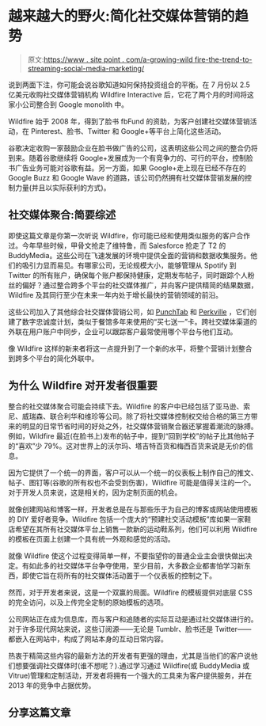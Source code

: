 # 越来越大的野火:简化社交媒体营销的趋势

> 原文:[https://www . site point . com/a-growing-wild fire-the-trend-to-streaming-social-media-marketing/](https://www.sitepoint.com/a-growing-wildfire-the-trend-toward-streamlining-social-media-marketing/)

说到两面下注，你可能会说谷歌知道如何保持投资组合的平衡。在 7 月份以 2.5 亿美元收购社交媒体营销机构 Wildfire Interactive 后，它花了两个月的时间将这家小公司整合到 Google monolith 中。

Wildfire 始于 2008 年，得到了脸书 fbFund 的资助，为客户创建社交媒体营销活动，在 Pinterest、脸书、Twitter 和 Google+等平台上简化这些活动。

谷歌决定收购一家鼓励企业在脸书做广告的公司，这表明这些公司之间的整合仍将到来。随着谷歌继续将 Google+发展成为一个有竞争力的、可行的平台，控制脸书广告业务可能对谷歌有益。另一方面，如果 Google+走上现在已经不存在的 Google Buzz 和 Google Wave 的道路，该公司仍然拥有社交媒体营销发展的控制力量(并且以实际获利的方式)。

## 社交媒体聚合:简要综述

即使这篇文章是你第一次听说 Wildfire，你可能已经和使用类似服务的客户合作过。今年早些时候，甲骨文抢走了维特鲁，而 Salesforce 抢走了 T2 的 BuddyMedia。这些公司在飞速发展的环境中提供全面的营销和数据收集服务。他们的吸引力显而易见。有哪家公司，无论规模大小，能够管理从 Spotify 到 Twitter 的所有账户，确保每个账户都保持健康，定期发布帖子，同时跟踪个人粉丝的偏好？通过整合跨多个平台的社交媒体推广，并向客户提供精简的结果数据，Wildfire 及其同行至少在未来一年内处于增长最快的营销领域的前沿。

这些公司加入了其他综合社交媒体营销公司，如 [PunchTab](https://web.archive.org/web/20121014153912/http://www.punchtab.com:80/ "PunchTab") 和 [Perkville](https://www.perkville.com/ "Perkville") ，它们创建了数字忠诚度计划，类似于餐馆多年来使用的“买七送一”卡。跨社交媒体渠道的外联在用户账户中同步，企业可以跟踪客户最常使用哪个平台与他们互动。

像 Wildfire 这样的新来者将这一点提升到了一个新的水平，将整个营销计划整合到跨多个平台的简化外联中。

## 为什么 Wildfire 对开发者很重要

整合的社交媒体聚合可能会持续下去。Wildfire 的客户中已经包括了亚马逊、索尼、威瑞森、联合利华和维珍等公司。除了将社交媒体控制权交给合格的第三方带来的明显的日常节省时间的好处之外，社交媒体营销聚合器还掌握着潮流的脉搏。例如，Wildfire 最近(在脸书上)发布的帖子中，提到“回到学校”的帖子比其他帖子的“喜欢”少 79%。这对世界上的沃尔玛、塔吉特百货和梅西百货来说是无价的信息。

因为它提供了一个统一的界面，客户可以从一个统一的仪表板上制作自己的推文、帖子、图钉等(谷歌的所有权也不会受到伤害)，Wildfire 可能是值得关注的一个。对于开发人员来说，这是相关的，因为定制页面的机会。

就像创建网站和博客一样，开发者总是在与那些乐于为自己的博客或网站使用模板的 DIY 爱好者竞争。Wildfire 包括一个庞大的“预建社交活动模板”库如果一家鞋店希望在其所有社交媒体平台上销售一款新的运动鞋系列，他们可以利用 Wildfire 的模板在页面上创建一个具有统一外观和感觉的活动。

就像 Wildfire 使这个过程变得简单一样，不要指望你的普通企业主会很快做出决定。有如此多的社交媒体平台争夺使用，至少目前，大多数企业都害怕学习新东西，即使它旨在将所有的社交媒体活动置于一个仪表板的控制之下。

然而，对于开发者来说，这是一个双赢的局面。Wildfire 的模板提供对底层 CSS 的完全访问，以及上传完全定制的原始模板的选项。

公司网站正在成为信息库，而与客户和追随者的实际互动是通过社交媒体进行的。对于许多现代网站来说，这些订阅源——无论是 Tumblr、脸书还是 Twitter——都嵌入在网站中，构成了网站本身的互动日常内容。

热衷于精简这些内容的最新方法的开发者有更强的理由，尤其是当他们的客户说他们想要强调社交媒体时(谁不想呢？).通过学习通过 Wildfire(或 BuddyMedia 或 Vitrue)管理和定制活动，开发者将拥有一个强大的工具来为客户提供服务，并在 2013 年的竞争中占据优势。

## 分享这篇文章